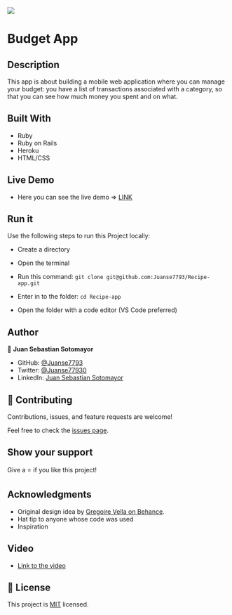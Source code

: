![](https://img.shields.io/badge/Microverse-blueviolet)

# Budget App

## Description

This app is about building a mobile web application where you can manage your budget: you have a list of transactions associated with a category, so that you can see how much money you spent and on what.

## Built With

- Ruby
- Ruby on Rails
- Heroku
- HTML/CSS

## Live Demo

- Here you can see the live demo => [LINK](https://powerful-island-41521.herokuapp.com/)

## Run it

Use the following steps to run this Project locally:

- Create a directory

- Open the terminal

- Run this command:
`git clone git@github.com:Juanse7793/Recipe-app.git`

- Enter in to the folder:
`cd Recipe-app`

- Open the folder with a code editor (VS Code preferred)


## Author

👤 **Juan Sebastian Sotomayor**

- GitHub: [@Juanse7793](https://github.com/Juanse7793)
- Twitter: [@Juanse77930](https://twitter.com/Juanse77930)
- LinkedIn: [Juan Sebastian Sotomayor](https://linkedin.com/in/juansebastiansotomayor)


## 🤝 Contributing

Contributions, issues, and feature requests are welcome!

Feel free to check the [issues page](../../issues/).

## Show your support

Give a ⭐️ if you like this project!

## Acknowledgments
- Original design idea by [Gregoire Vella on Behance](https://www.behance.net/gregoirevella).
- Hat tip to anyone whose code was used
- Inspiration

## Video

- [Link to the video](https://drive.google.com/file/d/1xlvG1vAnbATt01U7_DRdkd0kZZvVFN1d/view?usp=sharing)

## 📝 License

This project is [MIT](./LICENSE) licensed.